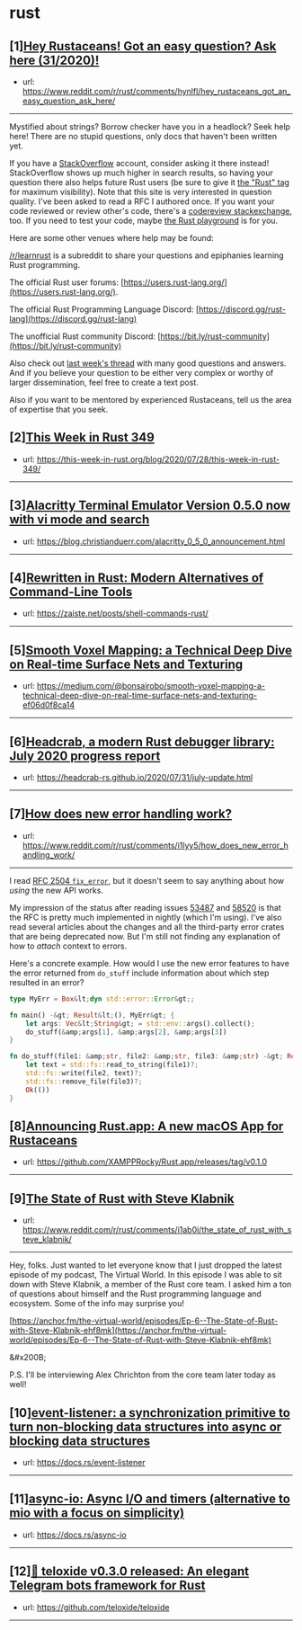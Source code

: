 # rust
## [1][Hey Rustaceans! Got an easy question? Ask here (31/2020)!](https://www.reddit.com/r/rust/comments/hynlfl/hey_rustaceans_got_an_easy_question_ask_here/)
- url: https://www.reddit.com/r/rust/comments/hynlfl/hey_rustaceans_got_an_easy_question_ask_here/
---
Mystified about strings? Borrow checker have you in a headlock? Seek help here! There are no stupid questions, only docs that haven't been written yet.

If you have a [StackOverflow](http://stackoverflow.com/) account, consider asking it there instead! StackOverflow shows up much higher in search results, so having your question there also helps future Rust users (be sure to give it [the "Rust" tag](http://stackoverflow.com/questions/tagged/rust) for maximum visibility). Note that this site is very interested in question quality. I've been asked to read a RFC I authored once. If you want your code reviewed or review other's code, there's a [codereview stackexchange](https://codereview.stackexchange.com/questions/tagged/rust), too. If you need to test your code, maybe [the Rust playground](https://play.rust-lang.org) is for you.

Here are some other venues where help may be found:

[/r/learnrust](https://www.reddit.com/r/learnrust) is a subreddit to share your questions and epiphanies learning Rust programming.

The official Rust user forums: [https://users.rust-lang.org/](https://users.rust-lang.org/).

The official Rust Programming Language Discord: [https://discord.gg/rust-lang](https://discord.gg/rust-lang)

The unofficial Rust community Discord: [https://bit.ly/rust-community](https://bit.ly/rust-community)

Also check out [last week's thread](https://reddit.com/r/rust/comments/hurj77/hey_rustaceans_got_an_easy_question_ask_here/) with many good questions and answers. And if you believe your question to be either very complex or worthy of larger dissemination, feel free to create a text post.

Also if you want to be mentored by experienced Rustaceans, tell us the area of expertise that you seek.
## [2][This Week in Rust 349](https://www.reddit.com/r/rust/comments/i094wo/this_week_in_rust_349/)
- url: https://this-week-in-rust.org/blog/2020/07/28/this-week-in-rust-349/
---

## [3][Alacritty Terminal Emulator Version 0.5.0 now with vi mode and search](https://www.reddit.com/r/rust/comments/i1j5lk/alacritty_terminal_emulator_version_050_now_with/)
- url: https://blog.christianduerr.com/alacritty_0_5_0_announcement.html
---

## [4][Rewritten in Rust: Modern Alternatives of Command-Line Tools](https://www.reddit.com/r/rust/comments/i1abpg/rewritten_in_rust_modern_alternatives_of/)
- url: https://zaiste.net/posts/shell-commands-rust/
---

## [5][Smooth Voxel Mapping: a Technical Deep Dive on Real-time Surface Nets and Texturing](https://www.reddit.com/r/rust/comments/i1obro/smooth_voxel_mapping_a_technical_deep_dive_on/)
- url: https://medium.com/@bonsairobo/smooth-voxel-mapping-a-technical-deep-dive-on-real-time-surface-nets-and-texturing-ef06d0f8ca14
---

## [6][Headcrab, a modern Rust debugger library: July 2020 progress report](https://www.reddit.com/r/rust/comments/i1bc5a/headcrab_a_modern_rust_debugger_library_july_2020/)
- url: https://headcrab-rs.github.io/2020/07/31/july-update.html
---

## [7][How does new error handling work?](https://www.reddit.com/r/rust/comments/i1lyy5/how_does_new_error_handling_work/)
- url: https://www.reddit.com/r/rust/comments/i1lyy5/how_does_new_error_handling_work/
---
I read [RFC 2504 `fix_error`](https://github.com/rust-lang/rfcs/blob/master/text/2504-fix-error.md), but it doesn't seem to say anything about how *using* the new API works.

My impression of the status after reading issues [53487](https://github.com/rust-lang/rust/issues/53487) and [58520](https://github.com/rust-lang/rust/issues/58520) is that the RFC is pretty much implemented in nightly (which I'm using). I've also read several articles about the changes and all the third-party error crates that are being deprecated now. But I'm still not finding any explanation of how to *attach* context to errors.

Here's a concrete example. How would I use the new error features to have the error returned from `do_stuff` include information about which step resulted in an error?

```rust
type MyErr = Box&lt;dyn std::error::Error&gt;;

fn main() -&gt; Result&lt;(), MyErr&gt; {
	let args: Vec&lt;String&gt; = std::env::args().collect();
	do_stuff(&amp;args[1], &amp;args[2], &amp;args[3])
}

fn do_stuff(file1: &amp;str, file2: &amp;str, file3: &amp;str) -&gt; Result&lt;(), MyErr&gt; {
	let text = std::fs::read_to_string(file1)?;
	std::fs::write(file2, text)?;
	std::fs::remove_file(file3)?;
	Ok(())
}
```
## [8][Announcing Rust.app: A new macOS App for Rustaceans](https://www.reddit.com/r/rust/comments/i1fvka/announcing_rustapp_a_new_macos_app_for_rustaceans/)
- url: https://github.com/XAMPPRocky/Rust.app/releases/tag/v0.1.0
---

## [9][The State of Rust with Steve Klabnik](https://www.reddit.com/r/rust/comments/i1ab0i/the_state_of_rust_with_steve_klabnik/)
- url: https://www.reddit.com/r/rust/comments/i1ab0i/the_state_of_rust_with_steve_klabnik/
---
Hey, folks. Just wanted to let everyone know that I just dropped the latest episode of my podcast, The Virtual World. In this episode I was able to sit down with Steve Klabnik, a member of the Rust core team. I asked him a ton of questions about himself and the Rust programming language and ecosystem. Some of the info may surprise you!

[https://anchor.fm/the-virtual-world/episodes/Ep-6--The-State-of-Rust-with-Steve-Klabnik-ehf8mk](https://anchor.fm/the-virtual-world/episodes/Ep-6--The-State-of-Rust-with-Steve-Klabnik-ehf8mk)

&amp;#x200B;

P.S. I'll be interviewing Alex Chrichton from the core team later today as well!
## [10][event-listener: a synchronization primitive to turn non-blocking data structures into async or blocking data structures](https://www.reddit.com/r/rust/comments/i16oly/eventlistener_a_synchronization_primitive_to_turn/)
- url: https://docs.rs/event-listener
---

## [11][async-io: Async I/O and timers (alternative to mio with a focus on simplicity)](https://www.reddit.com/r/rust/comments/i198og/asyncio_async_io_and_timers_alternative_to_mio/)
- url: https://docs.rs/async-io
---

## [12][📮 teloxide v0.3.0 released: An elegant Telegram bots framework for Rust](https://www.reddit.com/r/rust/comments/i1a7sr/teloxide_v030_released_an_elegant_telegram_bots/)
- url: https://github.com/teloxide/teloxide
---

